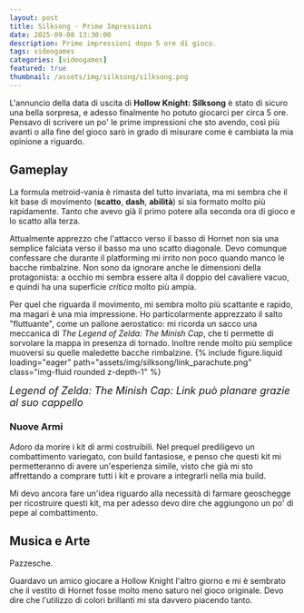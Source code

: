 ```yaml
---
layout: post
title: Silksong - Prime Impressioni
date: 2025-09-08 13:30:00
description: Prime impressioni dopo 5 ore di gioco.
tags: videogames
categories: [videogames]
featured: true
thumbnail: /assets/img/silksong/silksong.png
---
```

L'annuncio della data di uscita di **Hollow Knight: Silksong** è stato di sicuro una bella sorpresa, e adesso finalmente ho potuto giocarci per circa 5 ore.
Pensavo di scrivere un po' le prime impressioni che sto avendo, così più avanti o alla fine del gioco sarò in grado di misurare come è cambiata la mia opinione a riguardo.

## Gameplay
La formula metroid-vania è rimasta del tutto invariata, ma mi sembra che il kit base di movimento (**scatto**, **dash**, **abilità**) si sia formato molto più rapidamente. Tanto che avevo già il primo potere alla seconda ora di gioco e lo scatto alla terza.

Attualmente apprezzo che l'attacco verso il basso di Hornet non sia una semplice falciata verso il basso ma uno scatto diagonale. Devo comunque confessare che durante il platforming mi irrito non poco quando manco le bacche rimbalzine.
Non sono da ignorare anche le dimensioni della protagonista: a occhio mi sembra essere alta il doppio del cavaliere vacuo, e quindi ha una superficie *critica* molto più ampia.

Per quel che riguarda il movimento, mi sembra molto più scattante e rapido, ma magari è una mia impressione.
Ho particolarmente apprezzato il salto "fluttuante", come un pallone aerostatico: mi ricorda un sacco una meccanica di *The Legend of Zelda: The Minish Cap*, che ti permette di sorvolare la mappa in presenza di tornado. Inoltre rende molto più semplice muoversi su quelle maledette bacche rimbalzine.
{% include figure.liquid loading="eager" path="assets/img/silksong/link_parachute.png" class="img-fluid rounded z-depth-1" %}
<div class="caption" style="font-size: 18px; font-style: italic;">
    Legend of Zelda: The Minish Cap: Link può planare grazie al suo cappello
</div>


### Nuove Armi
Adoro da morire i kit di armi costruibili.
Nel prequel prediligevo un combattimento variegato, con build fantasiose, e penso che questi kit mi permetteranno di avere un'esperienza simile, visto che già mi sto affrettando a comprare tutti i kit e provare a integrarli nella mia build.

Mi devo ancora fare un'idea riguardo alla necessità di farmare geoschegge per ricostruire questi kit, ma per adesso devo dire che aggiungono un po' di pepe al combattimento.

## Musica e Arte
Pazzesche.

Guardavo un amico giocare a Hollow Knight l'altro giorno e mi è sembrato che il vestito di Hornet fosse molto meno saturo nel gioco originale.
Devo dire che l'utilizzo di colori brillanti mi sta davvero piacendo tanto.
